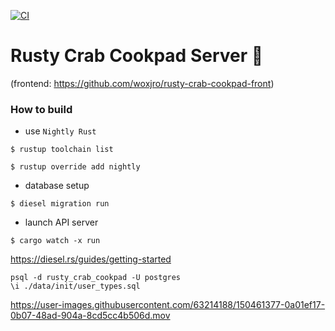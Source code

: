 [![CI](https://github.com/woxjro/rusty-crab-cookpad-server/actions/workflows/main.yml/badge.svg)](https://github.com/woxjro/rusty-crab-cookpad-server/actions/workflows/main.yml)
# Rusty Crab Cookpad Server 🦀

(frontend: https://github.com/woxjro/rusty-crab-cookpad-front)

### How to build
- use `Nightly Rust`

`$ rustup toolchain list`

`$ rustup override add nightly`


- database setup

`$ diesel migration run`

- launch API server

`$ cargo watch -x run`

https://diesel.rs/guides/getting-started

`psql -d rusty_crab_cookpad -U postgres`   
`\i ./data/init/user_types.sql`



https://user-images.githubusercontent.com/63214188/150461377-0a01ef17-0b07-48ad-904a-8cd5cc4b506d.mov





